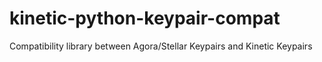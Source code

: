 # kinetic-python-keypair-compat
Compatibility library between Agora/Stellar Keypairs and Kinetic Keypairs
